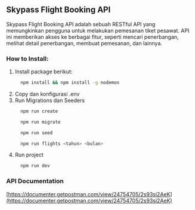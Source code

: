 ## **Skypass Flight Booking API**

Skypass Flight Booking API adalah sebuah RESTful API yang memungkinkan pengguna untuk melakukan pemesanan tiket pesawat. API ini memberikan akses ke berbagai fitur, seperti mencari penerbangan, melihat detail penerbangan, membuat pemesanan, dan lainnya.

### How to Install:
1. Install package berikut:
   ```bash
     npm install && npm install -g nodemon 
   ```
2.  Copy dan konfigurasi .env
3.  Run Migrations dan Seeders
    ```bash
      npm run create
    ```
    ```bash
      npm run migrate
    ```
    ```bash
      npm run seed
    ```
    ```bash
      npm run flights <tahun> <bulan>
    ```
4.  Run project
    ```bash
      npm run dev
    ```

### API Documentation
[https://documenter.getpostman.com/view/24754705/2s93si2AeK](https://documenter.getpostman.com/view/24754705/2s93si2AeK)